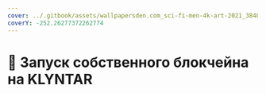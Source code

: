 ```yaml
---
cover: ../.gitbook/assets/wallpapersden.com_sci-fi-men-4k-art-2021_3840x2160.jpg
coverY: -252.26277372262774
---
```


# 🦾 Запуск собственного блокчейна на KLYNTAR

